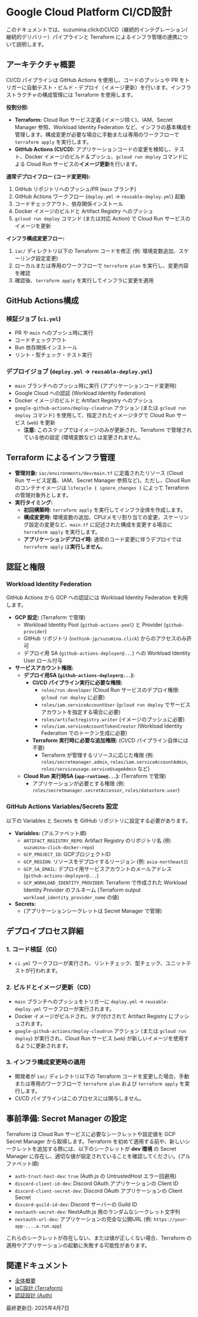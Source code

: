 # Google Cloud Platform CI/CD設計

このドキュメントでは、suzumina.clickのCI/CD（継続的インテグレーション/継続的デリバリー）パイプラインと Terraform によるインフラ管理の連携について説明します。

## アーキテクチャ概要

CI/CD パイプラインは GitHub Actions を使用し、コードのプッシュや PR をトリガーに自動テスト・ビルド・デプロイ（イメージ更新）を行います。インフラストラクチャの構成管理には Terraform を使用します。

**役割分担:**

- **Terraform:** Cloud Run サービス定義 (イメージ除く)、IAM、Secret Manager 参照、Workload Identity Federation など、インフラの基本構成を管理します。構成変更が必要な場合に手動または専用のワークフローで `terraform apply` を実行します。
- **GitHub Actions (CI/CD):** アプリケーションコードの変更を検知し、テスト、Docker イメージのビルド＆プッシュ、`gcloud run deploy` コマンドによる Cloud Run サービスの**イメージ更新**を行います。

**通常デプロイフロー (コード変更時):**

1. GitHub リポジトリへのプッシュ/PR (`main` ブランチ)
2. GitHub Actions ワークフロー (`deploy.yml` -> `reusable-deploy.yml`) 起動
3. コードチェックアウト、依存関係インストール
4. Docker イメージのビルドと Artifact Registry へのプッシュ
5. `gcloud run deploy` コマンド (または対応 Action) で Cloud Run サービスのイメージを更新

**インフラ構成変更フロー:**

1. `iac/` ディレクトリ以下の Terraform コードを修正 (例: 環境変数追加、スケーリング設定変更)
2. ローカルまたは専用のワークフローで `terraform plan` を実行し、変更内容を確認
3. 確認後、`terraform apply` を実行してインフラに変更を適用

## GitHub Actions構成

### 検証ジョブ (`ci.yml`)

- PR や `main` へのプッシュ時に実行
- コードチェックアウト
- Bun 依存関係インストール
- リント・型チェック・テスト実行

### デプロイジョブ (`deploy.yml` -> `reusable-deploy.yml`)

- `main` ブランチへのプッシュ時に実行 (アプリケーションコード変更時)
- Google Cloud への認証 (Workload Identity Federation)
- Docker イメージのビルドと Artifact Registry へのプッシュ
- `google-github-actions/deploy-cloudrun` アクション (または `gcloud run deploy` コマンド) を使用して、指定されたイメージタグで Cloud Run サービス (`web`) を更新
  - **注意:** このステップではイメージのみが更新され、Terraform で管理されている他の設定 (環境変数など) は変更されません。

## Terraform によるインフラ管理

- **管理対象:** `iac/environments/dev/main.tf` に定義されたリソース (Cloud Run サービス定義、IAM、Secret Manager 参照など)。ただし、Cloud Run のコンテナイメージは `lifecycle { ignore_changes }` によって Terraform の管理対象外とします。
- **実行タイミング:**
  - **初回構築時:** `terraform apply` を実行してインフラ全体を作成します。
  - **構成変更時:** 環境変数の追加、CPU/メモリ割り当ての変更、スケーリング設定の変更など、`main.tf` に記述された構成を変更する場合に `terraform apply` を実行します。
  - **アプリケーションデプロイ時:** 通常のコード変更に伴うデプロイでは `terraform apply` は**実行しません**。

## 認証と権限

### Workload Identity Federation

GitHub Actions から GCP への認証には Workload Identity Federation を利用します。

- **GCP 設定:** (Terraform で管理)
  - Workload Identity Pool (`github-actions-pool`) と Provider (`github-provider`)
  - GitHub リポジトリ (`nothink-jp/suzumina.click`) からのアクセスのみ許可
  - デプロイ用 SA (`github-actions-deployer@...`) への Workload Identity User ロール付与
- **サービスアカウント権限:**
  - **デプロイ用SA (`github-actions-deployer@...`):**
    - **CI/CD パイプライン実行に必要な権限:**
      - `roles/run.developer` (Cloud Run サービスのデプロイ権限: `gcloud run deploy` に必要)
      - `roles/iam.serviceAccountUser` (`gcloud run deploy` でサービスアカウントを指定する場合に必要)
      - `roles/artifactregistry.writer` (イメージのプッシュに必要)
      - `roles/iam.serviceAccountTokenCreator` (Workload Identity Federation でのトークン生成に必要)
    - **Terraform 実行時に必要な追加権限:** (CI/CD パイプライン自体には不要)
      - Terraform が管理するリソースに応じた権限 (例: `roles/secretmanager.admin`, `roles/iam.serviceAccountAdmin`, `roles/serviceusage.serviceUsageAdmin` など)
  - **Cloud Run 実行時SA (`app-runtime@...`):** (Terraform で管理)
    - アプリケーションが必要とする権限 (例: `roles/secretmanager.secretAccessor`, `roles/datastore.user`)

### GitHub Actions Variables/Secrets 設定

以下の Variables と Secrets を GitHub リポジトリに設定する必要があります。

- **Variables:** (アルファベット順)
  - `ARTIFACT_REGISTRY_REPO`: Artifact Registry のリポジトリ名 (例: `suzumina-click-docker-repo`)
  - `GCP_PROJECT_ID`: GCPプロジェクトID
  - `GCP_REGION`: リソースをデプロイするリージョン (例: `asia-northeast1`)
  - `GCP_SA_EMAIL`: デプロイ用サービスアカウントのメールアドレス (`github-actions-deployer@...`)
  - `GCP_WORKLOAD_IDENTITY_PROVIDER`: Terraform で作成された Workload Identity Provider のフルネーム (Terraform output `workload_identity_provider_name` の値)
- **Secrets:**
  - (アプリケーションシークレットは Secret Manager で管理)

## デプロイプロセス詳細

### 1. コード検証（CI）

- `ci.yml` ワークフローが実行され、リントチェック、型チェック、ユニットテストが行われます。

### 2. ビルドとイメージ更新（CD）

- `main` ブランチへのプッシュをトリガーに `deploy.yml` -> `reusable-deploy.yml` ワークフローが実行されます。
- Docker イメージがビルドされ、タグ付けされて Artifact Registry にプッシュされます。
- `google-github-actions/deploy-cloudrun` アクション (または `gcloud run deploy`) が実行され、Cloud Run サービス (`web`) が新しいイメージを使用するように更新されます。

### 3. インフラ構成変更時の適用

- 開発者が `iac/` ディレクトリ以下の Terraform コードを変更した場合、手動または専用のワークフローで `terraform plan` および `terraform apply` を実行します。
- CI/CD パイプラインはこのプロセスには関与しません。

## 事前準備: Secret Manager の設定

Terraform は Cloud Run サービスに必要なシークレットや設定値を GCP Secret Manager から取得します。Terraform を初めて適用する前や、新しいシークレットを追加する際には、以下のシークレットが **dev 環境** の Secret Manager に存在し、適切な値が設定されていることを確認してください。(アルファベット順)

- `auth-trust-host-dev`: `true` (Auth.js の UntrustedHost エラー回避用)
- `discord-client-id-dev`: Discord OAuth アプリケーションの Client ID
- `discord-client-secret-dev`: Discord OAuth アプリケーションの Client Secret
- `discord-guild-id-dev`: Discord サーバーの Guild ID
- `nextauth-secret-dev`: NextAuth.js 用のランダムなシークレット文字列
- `nextauth-url-dev`: アプリケーションの完全な公開URL (例: `https://your-app-....a.run.app`)

これらのシークレットが存在しない、または値が正しくない場合、Terraform の適用やアプリケーションの起動に失敗する可能性があります。

## 関連ドキュメント

- [全体概要](GCP_OVERVIEW.md)
- [IaC設計 (Terraform)](GCP_IAC_DESIGN_MINIMAL.md)
- [認証設計 (Auth)](../auth/AUTH_DESIGN.md)

最終更新日: 2025年4月7日
